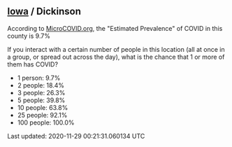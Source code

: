 
## [Iowa](/united-states/iowa) / Dickinson

According to [MicroCOVID.org](http://microcovid.org),
the "Estimated Prevalence" of COVID in this county is 9.7%

If you interact with a certain number of people in this location
(all at once in a group, or spread out across the day), what is the chance that
1 or more of them has COVID?

- 1 person: 9.7%
- 2 people: 18.4%
- 3 people: 26.3%
- 5 people: 39.8%
- 10 people: 63.8%
- 25 people: 92.1%
- 100 people: 100.0%

Last updated: 2020-11-29 00:21:31.060134 UTC
